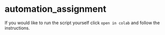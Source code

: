 # automation_assignment
If you would like to run the script yourself click ```open in colab``` and follow the instructions.
